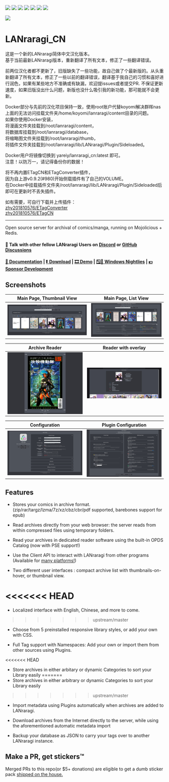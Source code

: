 [<img src="https://img.shields.io/docker/pulls/yareiy/lanraragi_cn.svg">](https://hub.docker.com/r/yareiy/lanraragi_cn/)
[<img src="https://img.shields.io/github/downloads/reiyy/lanraragi_cn/total.svg">](https://github.com/Reiyy/LANraragi_CN/releases)
[<img src="https://img.shields.io/github/release/reiyy/lanraragi_cn.svg?label=latest%20release">](https://github.com/Reiyy/LANraragi_CN/releases/latest)
[<img src="https://img.shields.io/homebrew/v/lanraragi.svg">](https://formulae.brew.sh/formula/lanraragi)
[<img src="https://img.shields.io/website/https/lrr.tvc-16.science.svg?label=demo%20website&up_message=online">](https://lrr.tvc-16.science/)
[<img src="https://github.com/Reiyy/LANraragi_CN/actions/workflows/push-continuous-integration.yml/badge.svg">](https://github.com/Reiyy/LANraragi_CN/actions)
[<img src="https://img.shields.io/discord/612709831744290847">](https://discord.gg/aRQxtbg)


<img src="public/favicon.ico" width="128">  

LANraragi_CN
===========
这是一个新的LANraragi简体中文汉化版本。  
基于当前最新LANraragi版本，重新翻译了所有文本，修正了一些翻译错误。

前两位汉化者都不更新了，旧版缺失了一些功能，故自己做了个最新版的。从头重新翻译了所有文本，修正了一些以前的翻译错误，翻译基于我自己的习惯和喜好进行润色，如果有某些地方不准确或有缺漏，欢迎提issues或者提交PR. 不保证更新速度，如果旧版没出什么问题，新版也没什么吸引我的新功能，那可能就不会更新。

Docker部分与先前的汉化项目保持一致，使用root账户代替koyomi解决群晖nas上面的无法访问挂载文件夹/home/koyomi/lanraragi/content目录的问题。  
如果你使用Docker安装，  
将漫画文件夹挂载到/root/lanraragi/content，  
将数据库挂载到/root/lanraragi/database，  
将缩略图文件夹挂载到/root/lanraragi/thumb，  
将插件文件夹挂载到/root/lanraragi/lib/LANraragi/Plugin/Sideloaded。

Docker用户将镜像切换到 yareiy/lanraragi_cn:latest 即可。  
注意！以防万一，请记得备份你的数据！

将不再内置ETagCN和ETagConverter插件，  
因为自上游v0.9.2(#980)开始侧载插件有了自己的VOLUME。  
在Docker中挂载插件文件夹/root/lanraragi/lib/LANraragi/Plugin/Sideloaded后即可在更新时不丢失插件。

如有需要，可自行下载并上传插件：  
[zhy201810576/ETagConverter](https://github.com/zhy201810576/ETagConverter)  
[zhy201810576/ETagCN](https://github.com/zhy201810576/ETagCN)

-------------------------------  
Open source server for archival of comics/manga, running on Mojolicious + Redis.

#### 💬 Talk with other fellow LANraragi Users on [Discord](https://discord.gg/aRQxtbg) or [GitHub Discussions](https://github.com/Difegue/LANraragi/discussions)  

####  [📄 Documentation](https://sugoi.gitbook.io/lanraragi/v/dev) | [⏬ Download](https://github.com/Difegue/LANraragi/releases/latest) | [🎞 Demo](https://lrr.tvc-16.science) | [🪟🌃 Windows Nightlies](https://nightly.link/Difegue/LANraragi/workflows/push-continous-delivery/dev) | [💵 Sponsor Development](https://ko-fi.com/T6T2UP5N)  

## Screenshots  
 
|Main Page, Thumbnail View | Main Page, List View |
|---|---|
| [![archive_thumb](./tools/_screenshots/archive_thumb.png)](https://raw.githubusercontent.com/Difegue/LANraragi/dev/tools/_screenshots/archive_thumb.png) | [![archive_list](./tools/_screenshots/archive_list.png)](https://raw.githubusercontent.com/Difegue/LANraragi/dev/tools/_screenshots/archive_list.png) |

|Archive Reader | Reader with overlay |
|---|---|
| [![reader](./tools/_screenshots/reader.jpg)](https://raw.githubusercontent.com/Difegue/LANraragi/dev/tools/_screenshots/reader.jpg) | [![reader_overlay](./tools/_screenshots/reader_overlay.jpg)](https://raw.githubusercontent.com/Difegue/LANraragi/dev/tools/_screenshots/reader_overlay.jpg) |


|Configuration | Plugin Configuration |
|---|---|
| [![cfg](./tools/_screenshots/cfg.png)](https://raw.githubusercontent.com/Difegue/LANraragi/dev/tools/_screenshots/cfg.png) | [![cfg_plugin](./tools/_screenshots/cfg_plugin.png)](https://raw.githubusercontent.com/Difegue/LANraragi/dev/tools/_screenshots/cfg_plugin.png) |

## Features  

* Stores your comics in archive format. (zip/rar/targz/lzma/7z/xz/cbz/cbr/pdf supported, barebones support for epub)  

* Read archives directly from your web browser: the server reads from within compressed files using temporary folders.

* Read your archives in dedicated reader software using the built-in OPDS Catalog (now with PSE support!)

* Use the Client API to interact with LANraragi from other programs (Available for [many platforms!](https://sugoi.gitbook.io/lanraragi/v/dev/advanced-usage/external-readers))

* Two different user interfaces : compact archive list with thumbnails-on-hover, or thumbnail view.

<<<<<<< HEAD
=======
* Localized interface with English, Chinese, and more to come.  

>>>>>>> upstream/master
* Choose from 5 preinstalled responsive library styles, or add your own with CSS.  

* Full Tag support with Namespaces: Add your own or import them from other sources using Plugins.  

<<<<<<< HEAD
* Store archives in either arbitary or dynamic Categories to sort your Library easily
=======
* Store archives in either arbitrary or dynamic Categories to sort your Library easily
>>>>>>> upstream/master

* Import metadata using Plugins automatically when archives are added to LANraragi.

* Download archives from the Internet directly to the server, while using the aforementioned automatic metadata import

* Backup your database as JSON to carry your tags over to another LANraragi instance.

## Make a PR, get stickers™  

Merged PRs to this repo(or $5+ donations) are eligible to get a dumb sticker pack [shipped on the house.](https://forms.office.com/Pages/ResponsePage.aspx?id=DQSIkWdsW0yxEjajBLZtrQAAAAAAAAAAAAN__osxt25URTdTUTVBVFRCTjlYWFJLMlEzRTJPUEhEVy4u)  
